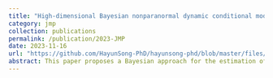 ```yaml
---
title: "High-dimensional Bayesian nonparanormal dynamic conditional model with multivariate volatility applications"
category: jmp
collection: publications
permalink: /publication/2023-JMP
date: 2023-11-16
url: "https://github.com/HayunSong-PhD/hayunsong-phd/blob/master/files/JMP_161123_HayunSong.pdf"
abstract: This paper proposes a Bayesian approach for the estimation of large conditional precision matrices instead of inverting conditional covariance matrices estimated, using, for example, the dynamic conditional correlations (DCC) approach. By adopting a Wishart distribution and horseshoe priors within a DCC–GARCH(1,1) model, our method imposes sparsity and circumvents the inversion of conditional covariance matrices. We also employ a nonparanormal method with rank transformation to allow for conditional dependence without estimating transformation functions to achieve Gaussianity. Monte Carlo simulations show that our approach is effective at estimating the conditional precision matrix, particularly when the number of variables (N) exceeds the number of observations (T). We investigate the utility of our proposed approach with two real-world applications. First, to study conditional partial correlations among international stock price indices. Second, to test for \boldsymbol{\alpha} in the context of CAPM and Fama-French 5 factor models with a conditional precision matrix-based Wald-type test. The results indicate stable conditional partial correlations through market disruptions. When there are market disruptions, blue chip stocks chosen from S&P 500 daily returns provide statistically significant evidence against the CAPM and Fama-French five models. 
---
```

